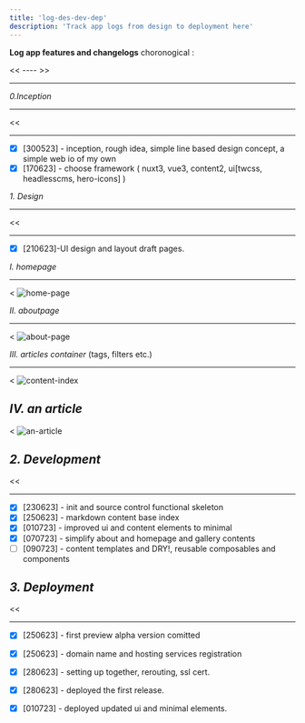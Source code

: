 ```yaml
---
title: 'log-des-dev-dep'
description: 'Track app logs from design to deployment here'
---
```

**Log app features and changelogs** choronogical :

<!--more-->
<< ---- >>
___

*0.Inception*
___
<<
___
- [x] [300523] - inception, rough idea, simple line based design concept, a simple web io of my  own
- [x] [170623] - choose framework ( nuxt3, vue3, content2, ui[twcss, headlesscms, hero-icons] )

*1. Design*
___
<<
___
- [x] [210623]-UI design and layout draft pages.

*I. homepage*
___
<
![home-page](/img/ui-design/1.home.png)

*II. aboutpage*
___
<
![about-page](/img/ui-design/2.about.png)

*III. articles container* (tags, filters etc.)
___
<
![content-index](/img/ui-design/3.article_nav_filter.png)

*IV. an article*
---
<
![an-article](/img/ui-design/4.article.png)

*2. Development*
---
<<
___

- [x] [230623] - init and source control functional skeleton
- [x] [250623] - markdown content base index
- [x] [010723] - improved ui and content elements to minimal
- [x] [070723] - simplify about and homepage and gallery contents
- [ ] [090723] - content templates and DRY!, reusable composables and components

*3. Deployment*
---
<<
___

- [x] [250623] - first preview alpha version comitted
- [x] [250623] - domain name and hosting services registration
- [x] [280623] - setting up together, rerouting, ssl cert.
- [x] [280623] - deployed the first release.
- [x] [010723] - deployed updated ui and minimal elements.


